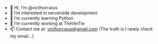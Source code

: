 - 👋 Hi, I’m @victhorcaius
- 👀 I’m interested in serverside development
- 🌱 I’m currently learning Python
- 💞️ I’m currently working at TheVerTie
- 📫 Contact me at: victhorcaius@gmail.com (The truth is I rarely check my email...)
